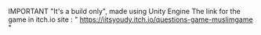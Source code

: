 IMPORTANT "It's a build only", made using Unity Engine The link for the game in itch.io site : " https://iitsyoudy.itch.io/questions-game-muslimgame "
